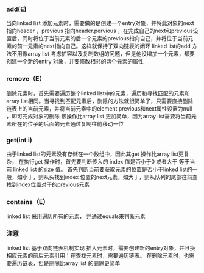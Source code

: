 ### add(E)

当向linked list 添加元素时，需要做的是创建一个entry对象，并将此对象的next指向header ，previous 指向header.pervious ，在完成自己的next和previous设置后，同时将位于当前元素的后一个元素的previous指向自己，并将位于当前元素的前一元素的next指向自己。这样就保持了双向链表的闭环
linked list的add 方法不用像array list 考虑扩容以及复制数组的问题，但是他没增加一个元素，都要创建一个新的entry 对象，并要修改相邻的两个元素的属性

### remove（E）
删除元素时，首先需要遍历整个linked list中的元素，遍历和寻找匹配的元素和array list相同。当寻找到匹配元素后，删除的方法就很简单了，只需要直接删除链表上的当前元素，并将当前元素中的element previous和next属性设置为null ，即可完成对象的删除
该操作比array list 更加简单，因为array list需要将当前元素所在的位子的后面的元素通过复制往前移动一位

### get(int i)
由于linked list的元素没有存储在一个数组中，因此其get 操作比array list更复杂， 在执行get 操作时，首先要判断传入的 index 值是否小于0 或者大于 等于当前 linked list 的size 值。 
首先判断当前要获取元素的位置是否小于linked list的一般，如小于，则从头找到index 位置的next元素，如大于，则从队列的尾部往前查找到index位置对于的previous元素
### contains（E）
linked list 采用遍历所有的元素， 并通过equals来判断元素

### 注意
linked list 基于双向链表机制实现
插入元素时，需要创建新的entry对象，并且换相应元素的前后元素引用；在查找元素时，需要遍历链表。 在删除元素时，也需要遍历链表，但是删除比array list 的删除更简单
